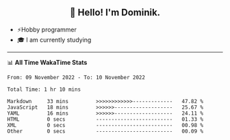 <h2 align="center">👋 Hello! I'm Dominik.</h2>

- ⚡Hobby programmer
- 🎓 I am currently studying

---
📊 **All Time WakaTime Stats**
<!--START_SECTION:waka-->

```text
From: 09 November 2022 - To: 10 November 2022

Total Time: 1 hr 10 mins

Markdown     33 mins         >>>>>>>>>>>>-------------   47.82 %
JavaScript   18 mins         >>>>>>-------------------   25.67 %
YAML         16 mins         >>>>>>-------------------   24.11 %
HTML         0 secs          -------------------------   01.33 %
XML          0 secs          -------------------------   00.98 %
Other        0 secs          -------------------------   00.09 %
```

<!--END_SECTION:waka-->